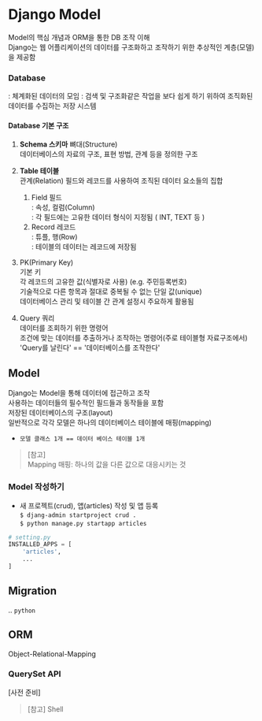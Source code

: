 # Django Model
Model의 핵심 개념과 ORM을 통한 DB 조작 이해  
Django는 웹 어플리케이션의 데이터를 구조화하고 조작하기 위한 추상적인 계층(모델)을 제공함  

### Database
: 체계화된 데이터의 모임 
: 검색 및 구조화같은 작업을 보다 쉽게 하기 위하여 조직화된 데이터를 수집하는 저장 시스템  

#### Database 기본 구조
1.  **Schema 스키마**
뼈대(Structure)  
데이터베이스의 자료의 구조, 표현 방법, 관계 등을 정의한 구조  

2.  **Table 테이블**  
관계(Relation)
필드와 레코드를 사용하여 조직된 데이터 요소들의 집합  
    1) Field 필드  
    : 속성, 컬럼(Column)  
    : 각 필드에는 고유한 데이터 형식이 지정됨 ( INT, TEXT 등 ) 
    2) Record 레코드  
    : 튜플, 행(Row)  
    : 테이블의 데이터는 레코드에 저장됨  
  
3. PK(Primary Key)  
기본 키  
각 레코드의 고유한 값(식별자로 사용) (e.g. 주민등록번호)  
기술적으로 다른 항목과 절대로 중복될 수 없는 단일 값(unique)  
데이터베이스 관리 및 테이블 간 관계 설정시 주요하게 활용됨  

4. Query 쿼리  
데이터를 조회하기 위한 명령어  
조건에 맞는 데이터를 추출하거나 조작하는 명령어(주로 테이블형 자료구조에서)  
'Query를 날린다' == '데이터베이스를 조작한다'

## Model 
Django는 Model을 통해 데이터에 접근하고 조작  
사용하는 데이터들의 필수적인 필드들과 동작들을 포함  
저장된 데이터베이스의 구조(layout)  
일반적으로 각각 모델은 하나의 데이터베이스 테이블에 매핑(mapping)  
- `모델 클래스 1개 == 데이터 베이스 테이블 1개`  
> [참고]  
Mapping 매핑: 하나의 값을 다른 값으로 대응시키는 것  

### Model 작성하기
- 새 프로젝트(crud), 앱(articles) 작성 및 앱 등록  
`$ djang-admin startproject crud .`  
`$ python manage.py startapp articles`
```python
# setting.py
INSTALLED_APPS = [
    'articles',
    ...
]
```


## Migration


..
`python `


## ORM
Object-Relational-Mapping  


### QuerySet API
[사전 준비]  



>[참고] Shell
